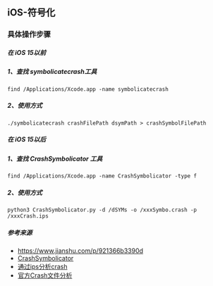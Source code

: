 ## iOS-符号化

### 具体操作步骤

##### 在 iOS 15以前

##### 1、查找 symbolicatecrash工具


```
find /Applications/Xcode.app -name symbolicatecrash
```

##### 2、使用方式

```shell
./symbolicatecrash crashFilePath dsymPath > crashSymbolFilePath
```

##### 在 iOS 15以后

##### 1、查找 CrashSymbolicator 工具

```shell
find /Applications/Xcode.app -name CrashSymbolicator -type f
```

##### 2、使用方式

```shell
python3 CrashSymbolicator.py -d /dSYMs -o /xxxSymbo.crash -p /xxxCrash.ips
```

##### 参考来源

* https://www.jianshu.com/p/921366b3390d
* [CrashSymbolicator](https://juejin.cn/post/7030619552211795982#heading-3)
* [通过ips分析crash](https://www.jianshu.com/p/3e8723fff641)
* [官方Crash文件分析](https://developer.apple.com/documentation/xcode/examining-the-fields-in-a-crash-report)

